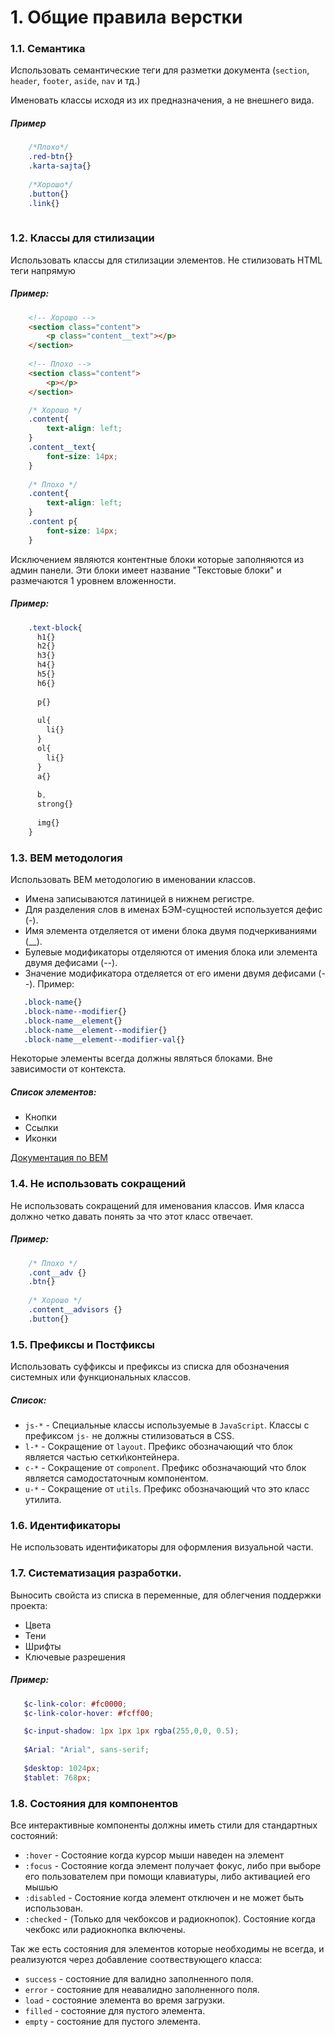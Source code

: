 # 1. Общие правила верстки

### 1.1. Семантика
Использовать семантические теги для разметки документа (`section`, `header`, `footer`, `aside`, `nav` и тд.)

Именовать классы исходя из их предназначения, а не внешнего вида. 

##### Пример
```css
    /*Плохо*/
    .red-btn{}
    .karta-sajta{}
    
    /*Хорошо*/
    .button{}
    .link{}
    
```


### 1.2. Классы для стилизации
Использовать классы для стилизации элементов. Не стилизовать HTML теги напрямую

##### Пример:
```html
    <!-- Хорошо -->
    <section class="content">
        <p class="content__text"></p>
    </section>
    
    <!-- Плохо -->
    <section class="content">
        <p></p>
    </section>
```

```css
    /* Хорошо */
    .content{
        text-align: left;
    }
    .content__text{
        font-size: 14px;
    }
    
    /* Плохо */
    .content{
        text-align: left;
    }
    .content p{
        font-size: 14px;
    }
```

Исключением являются контентные блоки которые заполняются из админ панели. Эти блоки имеет название "Текстовые блоки" и размечаются 1 уровнем вложенности. 
##### Пример:

```scss
    .text-block{
      h1{}
      h2{}
      h3{}
      h4{}
      h5{}
      h6{}
        
      p{}
        
      ul{ 
        li{}
      }
      ol{
        li{}
      }
      a{}
        
      b, 
      strong{}
        
      img{}
    }
```
### 1.3. BEM методология
Использовать BEM методологию в именовании классов. 
- Имена записываются латиницей в нижнем регистре.
- Для разделения слов в именах БЭМ-сущностей используется дефис (-).
- Имя элемента отделяется от имени блока двумя подчеркиваниями (__).
- Булевые модификаторы отделяются от имения блока или элемента двумя дефисами (--).
- Значение модификатора отделяется от его имени двумя дефисами (--).
Пример: 

```css
   .block-name{}
   .block-name--modifier{}
   .block-name__element{}
   .block-name__element--modifier{}
   .block-name__element--modifier-val{}
```

Некоторые элементы всегда должны являться блоками. Вне зависимости от контекста.

##### Список элементов: 
- Кнопки
- Ссылки
- Иконки

[Документация по BEM](https://ru.bem.info/methodology/quick-start/)

### 1.4. Не использовать сокращений
Не использовать сокращений для именования классов. Имя класса должно четко давать понять за что этот класс отвечает.

##### Пример:
```css
    /* Плохо */
    .cont__adv {}
    .btn{}
    
    /* Хорошо */
    .content__advisors {}
    .button{}
```


### 1.5. Префиксы и Постфиксы
Использовать суффиксы и префиксы из списка для обозначения системных или функциональных классов.

##### Список:
- `js-*` - Специальные классы используемые в `JavaScript`. Классы с префиксом `js-`  не должны стилизоваться в CSS.
- `l-*` - Сокращение от `layout`. Префикс обозначающий что блок является частью сетки\контейнера. 
- `c-*` - Сокращение от `component`. Префикс обозначающий что блок является самодостаточным компонентом. 
- `u-*` - Сокращение от `utils`. Префикс обозначающий что это класс утилита. 

### 1.6. Идентификаторы
Не использовать идентификаторы для оформления визуальной части.


### 1.7. Систематизация разработки. 
Выносить свойста из списка в переменные, для облегчения поддержки проекта:

- Цвета
- Тени
- Шрифты
- Ключевые разрешения

##### Пример:
```scss
   $c-link-color: #fc0000;
   $c-link-color-hover: #fcff00;

   $c-input-shadow: 1px 1px 1px rgba(255,0,0, 0.5);
   
   $Arial: "Arial", sans-serif;
   
   $desktop: 1024px;
   $tablet: 768px;
```

### 1.8. Состояния для компонентов
Все интерактивные компоненты должны иметь стили для стандартных состояний:
- `:hover` - Состояние когда курсор мыши наведен на элемент
- `:focus` - Состояние когда элемент получает фокус, либо при выборе его пользователем при помощи клавиатуры, либо активацией его мышью 
- `:disabled` - Состояние когда элемент отключен и не может быть использован.
- `:сhecked` - (Только для чекбоксов и радиокнопок). Состояние когда чекбокс или радиокнопка включены.

Так же есть состояния для элементов которые необходимы не всегда, и реализуются через добавление соотвествующего класса:
- `success` - состояние для валидно заполненного поля. 
- `error` - состояние для неавалидно заполненного поля.
- `load`  - состояние элемента во время загрузки.
- `filled` - состояние для пустого элемента.
- `empty` - состояние для пустого элемента.

